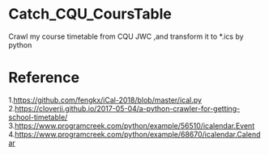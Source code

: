 # Catch_CQU_CoursTable
Crawl my course timetable from CQU JWC ,and transform it to \*.ics by python

# Reference
1.<https://github.com/fengkx/iCal-2018/blob/master/ical.py><br>
2.<https://cloverii.github.io/2017-05-04/a-python-crawler-for-getting-school-timetable/><br>
3.<https://www.programcreek.com/python/example/56510/icalendar.Event><br>
4.<https://www.programcreek.com/python/example/68670/icalendar.Calendar><br>
